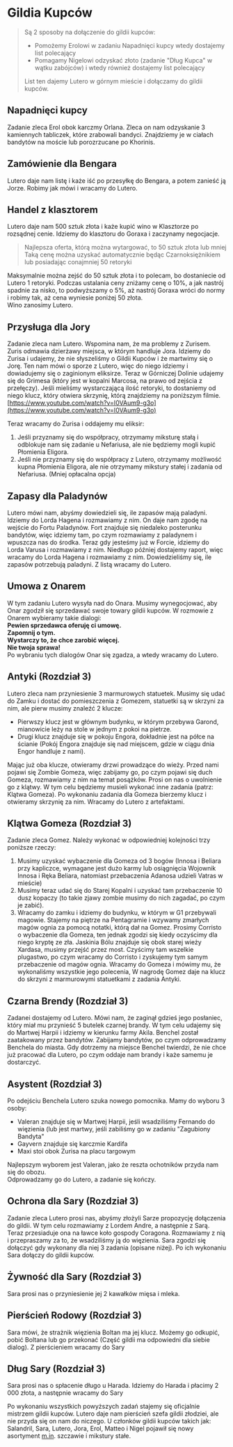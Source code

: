 # Gildia Kupców

> Są 2 sposoby na dołączenie do gildii kupców:  
> - Pomożemy Erolowi w zadaniu Napadnięci kupcy wtedy dostajemy list polecający
> - Pomagamy Nigelowi odzyskać złoto (zadanie "Dług Kupca" w wątku zabójców) i wtedy również dostajemy list polecający
>
> List ten dajemy Lutero w górnym mieście i dołączamy do gildii kupców.

## Napadnięci kupcy

Zadanie zleca Erol obok karczmy Orlana. Zleca on nam odzyskanie 3 kamiennych tabliczek, które zrabowali bandyci. Znajdziemy je w ciałach bandytów na moście lub porozrzucane po Khorinis.

## Zamówienie dla Bengara

Lutero daje nam listę i każe iść po przesyłkę do Bengara, a potem zanieść ją Jorze. Robimy jak mówi i wracamy do Lutero.

## Handel z klasztorem

Lutero daje nam 500 sztuk złota i każe kupić wino w Klasztorze po rozsądnej cenie. Idziemy do klasztoru do Goraxa i zaczynamy negocjacje.

> Najlepsza oferta, którą można wytargować, to 50 sztuk złota lub mniej
> Taką cenę można uzyskać automatycznie będąc Czarnoksiężnikiem lub posiadając conajmniej 50 retoryki

Maksymalnie można zejść do 50 sztuk złota i to polecam, bo dostaniecie od Lutero 1 retoryki. Podczas ustalania ceny zniżamy cenę o 10%, a jak nastrój spadnie za nisko, to podwyższamy o 5%, aż nastrój Goraxa wróci do normy i robimy tak, aż cena wyniesie poniżej 50 złota.  
Wino zanosimy Lutero.

## Przysługa dla Jory

Zadanie zleca nam Lutero. Wspomina nam, że ma problemy z Zurisem. Zuris odmawia dzierżawy miejsca, w którym handluje Jora. Idziemy do Zurisa i udajemy, że nie słyszeliśmy o Gildii Kupców i że martwimy się o Jorę. Ten nam mówi o sporze z Lutero, więc do niego idziemy i dowiadujemy się o zaginionym eliksirze. Teraz w Górniczej Dolinie udajemy się do Grimesa (który jest w kopalni Marcosa, na prawo od zejścia z przełęczy). Jeśli mieliśmy wystarczającą ilość retoryki, to dostaniemy od niego klucz, który otwiera skrzynię, którą znajdziemy na poniższym filmie.  
[https://www.youtube.com/watch?v=I0VAum9-g3o](https://www.youtube.com/watch?v=I0VAum9-g3o)

Teraz wracamy do Zurisa i oddajemy mu eliksir:

1. Jeśli przyznamy się do współpracy, otrzymamy miksturę stałą i odblokuje nam się zadanie u Nefariusa, ale nie będziemy mogli kupić Płomienia Eligora.
2. Jeśli nie przyznamy się do współpracy z Lutero, otrzymamy możliwość kupna Płomienia Eligora, ale nie otrzymamy mikstury stałej i zadania od Nefariusa. (Mniej opłacalna opcja)

## Zapasy dla Paladynów

Lutero mówi nam, abyśmy dowiedzieli się, ile zapasów mają paladyni. Idziemy do Lorda Hagena i rozmawiamy z nim. On daje nam zgodę na wejście do Fortu Paladynów. Fort znajduje się niedaleko posterunku bandytów, więc idziemy tam, po czym rozmawiamy z paladynem i wpuszcza nas do środka. Teraz gdy jesteśmy już w Forcie, idziemy do Lorda Varusa i rozmawiamy z nim. Niedługo później dostajemy raport, więc wracamy do Lorda Hagena i rozmawiamy z nim. Dowiedzieliśmy się, ile zapasów potrzebują paladyni. Z listą wracamy do Lutero.

## Umowa z Onarem

W tym zadaniu Lutero wysyła nad do Onara. Musimy wynegocjować, aby Onar zgodził się sprzedawać swoje towary gildii kupców. W rozmowie z Onarem wybieramy takie dialogi:  
**Pewien sprzedawca oferuję ci umowę.  
Zapomnij o tym.  
Wystarczy to, że chce zarobić więcej.  
Nie twoja sprawa!**  
Po wybraniu tych dialogów Onar się zgadza, a wtedy wracamy do Lutero.

## Antyki (Rozdział 3)

Lutero zleca nam przyniesienie 3 marmurowych statuetek. Musimy się udać do Zamku i dostać do pomieszczenia z Gomezem, statuetki są w skrzyni za nim, ale pierw musimy znaleźć 2 klucze:

- Pierwszy klucz jest w głównym budynku, w którym przebywa Garond, mianowicie leży na stole w jednym z pokoi na pietrze.
- Drugi klucz znajduje się w pokoju Engora, dokładnie jest na półce na ścianie (Pokój Engora znajduje się nad miejscem, gdzie w ciągu dnia Engor handluje z nami).

Mając już oba klucze, otwieramy drzwi prowadzące do wieży. Przed nami pojawi się Zombie Gomeza, więc zabijamy go, po czym pojawi się duch Gomeza, rozmawiamy z nim na temat posążków. Prosi on nas o uwolnienie go z klątwy. W tym celu będziemy musieli wykonać inne zadania (patrz: Klątwa Gomeza). Po wykonaniu zadania dla Gomeza bierzemy klucz i otwieramy skrzynię za nim. Wracamy do Lutero z artefaktami.

## Klątwa Gomeza (Rozdział 3)

Zadanie zleca Gomez. Należy wykonać w odpowiedniej kolejności trzy poniższe rzeczy:

1. Musimy uzyskać wybaczenie dla Gomeza od 3 bogów (Innosa i Beliara przy kapliczce, wymagane jest dużo karmy lub osiągnięcia Wojownik Innosa i Ręka Beliara, natomiast przebaczenia Adanosa udzieli Vatras w mieście)
2. Musimy teraz udać się do Starej Kopalni i uzyskać tam przebaczenie 10 dusz kopaczy (to takie zjawy zombie musimy do nich zagadać, po czym je zabić).
3. Wracamy do zamku i idziemy do budynku, w którym w G1 przebywali magowie. Stajemy na piętrze na Pentagramie i wzywamy zmarłych magów ognia za pomocą notatki, którą dał na Gomez. Prosimy Corristo o wybaczenie dla Gomeza, ten jednak zgodzi się kiedy oczyścimy dla niego kryptę ze zła. Jaskinia Bólu znajduje się obok starej wieży Xardasa, musimy przejść przez most. Czyścimy tam wszelkie plugastwo, po czym wracamy do Corristo i zyskujemy tym samym przebaczenie od magów ognia. Wracamy do Gomeza i mówimy mu, że wykonaliśmy wszystkie jego polecenia, W nagrodę Gomez daje na klucz do skrzyni z marmurowymi statuetkami z zadania Antyki.

## Czarna Brendy (Rozdział 3)

Zadanei dostajemy od Lutero. Mówi nam, że zaginął gdzieś jego posłaniec, który miał mu przynieść 5 butelek czarnej brandy. W tym celu udajemy się do Martwej Harpii i idziemy w kierunku farmy Akila. Benchel został zaatakowany przez bandytów. Zabijamy bandytów, po czym odprowadzamy Benchela do miasta. Gdy dotrzemy na miejsce Benchel twierdzi, że nie chce już pracować dla Lutero, po czym oddaje nam brandy i każe samemu je dostarczyć.

## Asystent (Rozdział 3)

Po odejściu Benchela Lutero szuka nowego pomocnika. Mamy do wyboru 3 osoby:

- Valeran znajduje się w Martwej Harpii, jeśli wsadziliśmy Fernando do więzienia (lub jest martwy, jeśli zabiliśmy go w zadaniu "Zagubiony Bandyta"
- Gayvern znajduje się karczmie Kardifa
- Maxi stoi obok Zurisa na placu targowym

Najlepszym wyborem jest Valeran, jako że reszta ochotników przyda nam się do obozu.  
Odprowadzamy go do Lutero, a zadanie się kończy.

## Ochrona dla Sary (Rozdział 3)

Zadanie zleca Lutero prosi nas, abyśmy złożyli Sarze propozycję dołączenia do gildii. W tym celu rozmawiamy z Lordem Andre, a następnie z Sarą. Teraz przesiaduje ona na ławce koło gospody Coragona. Rozmawiamy z nią i przepraszamy za to, że wsadziliśmy ją do więzienia. Sara zgodzi się dołączyć gdy wykonany dla niej 3 zadania (opisane niżej). Po ich wykonaniu Sara dołączy do gildii kupców.

## Żywność dla Sary (Rozdział 3)

Sara prosi nas o przyniesienie jej 2 kawałków mięsa i mleka.

## Pierścień Rodowy (Rozdział 3)

Sara mówi, że strażnik więzienia Boltan ma jej klucz. Możemy go odkupić, pobić Boltana lub go przekonać (Część gildii ma odpowiedni dla siebie dialog). Z pierścieniem wracamy do Sary

## Dług Sary (Rozdział 3)

Sara prosi nas o spłacenie długo u Harada. Idziemy do Harada i płacimy 2 000 złota, a następnie wracamy do Sary

Po wykonaniu wszystkich powyższych zadań stajemy się oficjalnie mistrzem gildii kupców. Lutero daje nam pierścień szefa gildii złodziei, ale nie przyda się on nam do niczego. U członków gildii kupców takich jak: Salandril, Sara, Lutero, Jora, Erol, Matteo i Nigel pojawił się nowy asortyment [m.in](https://steamcommunity.com/linkfilter/?u=http%3A%2F%2Fm.in). szczawie i mikstury stałe.  

